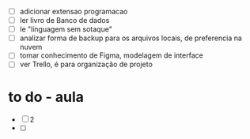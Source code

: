 - [ ] adicionar extensao programacao
- [ ] ler livro de Banco de dados
- [ ] le "linguagem sem sotaque"
- [ ] analizar forma de backup para os arquivos locais, de preferencia na nuvem
- [ ] tomar conhecimento de Figma, modelagem de interface
- [ ] ver Trello, é para organização de projeto

# to do - aula
- [ ] 2 
- [ ] 